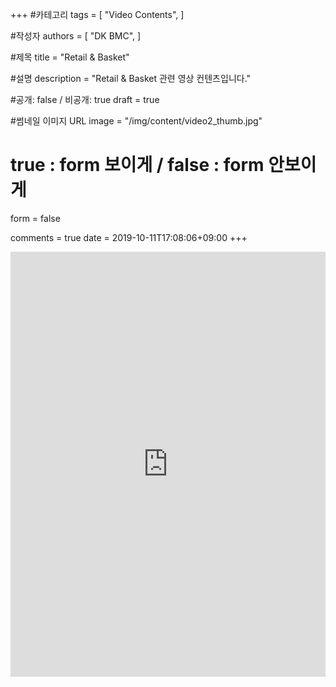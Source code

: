 +++
#카테고리
tags = [
    "Video Contents",
]

#작성자
authors = [
    "DK BMC",
]

#제목
title = "Retail & Basket"

#설명
description = "Retail & Basket 관련 영상 컨텐츠입니다."

#공개: false / 비공개: true
draft = true

#썸네일 이미지 URL
image = "/img/content/video2_thumb.jpg"

# true : form 보이게 / false : form 안보이게
form = false

comments = true
date = 2019-10-11T17:08:06+09:00
+++

<!-- 게시글 내용 -->
<iframe width="100%" height="680" src="https://www.youtube.com/embed/mmFgAMf_Y7s" frameborder="0" allow="accelerometer; autoplay; encrypted-media; gyroscope; picture-in-picture" allowfullscreen></iframe>